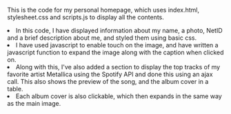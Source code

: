 This is the code for my personal homepage, which uses index.html, stylesheet.css and scripts.js to display all the contents.<br>
<li>In this code, I have displayed information about my name, a photo, NetID and a brief description about me, and styled them using basic css.</li>
<li>I have used javascript to enable touch on the image, and have written a javascript function to expand the image along with the caption when clicked on.</li><li>Along with this, I've also added a section to display the top tracks of my favorite artist Metallica using the Spotify API and done this using an ajax call. This also shows the preview of the song, and the album cover in a table.</li><li>Each album cover is also clickable, which then expands in the same way as the main image.</li>

